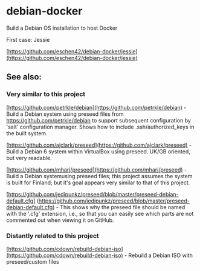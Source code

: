 # debian-docker
Build a Debian OS installation to host Docker

First case: Jessie

[https://github.com/eschen42/debian-docker/jessie](https://github.com/eschen42/debian-docker/jessie)

## See also:

### Very similar to this project
[https://github.com/petrkle/debian](https://github.com/petrkle/debian) - Build a Debian system using preseed files from https://github.com/petrkle/debian to support subsequent configuration by 'salt' configuration manager.  Shows how to include .ssh/authorized_keys in the built system.

[https://github.com/ajclark/preseed](https://github.com/ajclark/preseed) - Build a Debian 6 system within VirtualBox using preseed. UK/GB oriented, but very readable.

[https://github.com/mharj/preseed](https://github.com/mharj/preseed) - Build a Debian systemusing preseed files; this project assumes the system is built for Finland; but it's goal appears very similar to that of this project.

[https://github.com/jedipunkz/preseed/blob/master/preseed-debian-default.cfg] (https://github.com/jedipunkz/preseed/blob/master/preseed-debian-default.cfg) - This shows why the preseed file should be named with the '.cfg' extension, i.e., so that you can easily see which parts are not commented out when viewing it on GitHub.

### Distantly related to this project
[https://github.com/cdown/rebuild-debian-iso](https://github.com/cdown/rebuild-debian-iso) - Rebuild a Debian ISO with preseed/custom files

